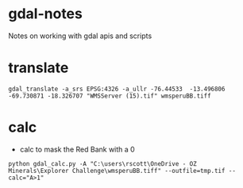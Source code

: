 # gdal-notes
Notes on working with gdal apis and scripts

# translate
```
gdal_translate -a_srs EPSG:4326 -a_ullr -76.44533  -13.496806 -69.730871 -18.326707 "WMSServer (15).tif" wmsperuBB.tiff
```

# calc
- calc to mask the Red Bank with a 0
```
python gdal_calc.py -A "C:\users\rscott\OneDrive - OZ Minerals\Explorer Challenge\wmsperuBB.tiff" --outfile=tmp.tif --calc="A>1"  
```
